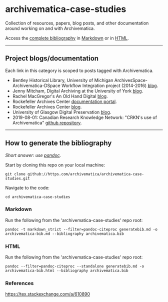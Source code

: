 # archivematica-case-studies

Collection of resources, papers, blog posts, and other documentation around working on and with Archivematica.

Access the [complete bibliography](./archivematica.bib) in [Markdown](./archivematica-bib.md) or in [HTML](./archivematica-bib.html).



------------------------------------------------------------------------

## Project blogs/documentation

Each link in this category is scoped to posts tagged with Archivematica.

- Bentley Historical Library, University of Michigan ArchivesSpace-Archivematica-DSpace Workflow Integration project (2014-2016) [blog](http://archival-integration.blogspot.com/search/label/Archivematica).
- Jenny Mitcham, Digital Archiving at the University of York [blog](http://digital-archiving.blogspot.com/search/label/archivematica).
- Rachel MacGregor's An Old Hand Digital [blog](https://anoldhanddigital.wordpress.com/tag/archivematica/).
- Rockefeller Archives Center [documentation portal](https://docs.rockarch.org/search/?q=archivematica).
- Rockefeller Archives Center [blog](https://blog.rockarch.org/tags#Archivematica).
- University of Glasgow Digital Preservation [blog](https://universityofglasgowdigitalpreservation.wordpress.com/).
- 2019-08-01: Canadian Research Knowledge Network: "CRKN's use of Archivematica" [github repository](https://github.com/crkn-rcdr/Digital-Preservation).

--------------------------------------------------------------------------

## How to generate the bibliography

*Short answer: use [pandoc](https://pandoc.org/).*

Start by cloning this repo on your local machine:

```
git clone github://https.com/archivematica/archivematica-case-studies.git
```

Navigate to the code:

```
cd archivematica-case-studies
```

### Markdown

Run the following from the 'archivematica-case-studies' repo root:

```
pandoc -t markdown_strict --filter=pandoc-citeproc generatebib.md -o archivematica-bib.md --bibliography archivematica.bib
```

### HTML

Run the following from the 'archivematica-case-studies' repo root:

```
pandoc --filter=pandoc-citeproc --standalone generatebib.md -o archivematica-bib.html --bibliography archivematica.bib
```

### References

https://tex.stackexchange.com/a/610890

